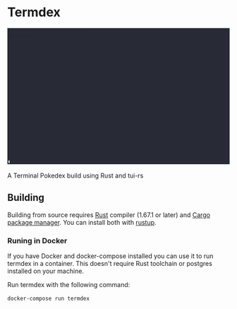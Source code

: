 # Termdex
![](pokedex.gif)

A Terminal Pokedex build using Rust and tui-rs

## Building

Building from source requires [Rust](https://www.rust-lang.org/) compiler
(1.67.1 or later) and [Cargo package manager](https://doc.rust-lang.org/cargo/).
You can install both with [rustup](https://rustup.rs/).

### Runing in Docker

If you have Docker and docker-compose
installed you can use it to run termdex in a container. This doesn't require Rust
toolchain or postgres installed on your machine.

Run termdex with the following command:

```sh
docker-compose run termdex
```
